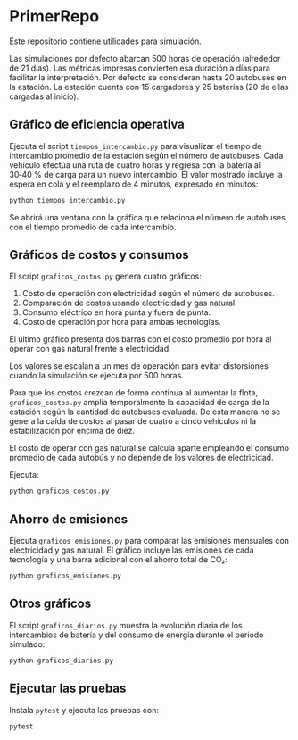 # PrimerRepo

Este repositorio contiene utilidades para simulación.

Las simulaciones por defecto abarcan 500 horas de operación (alrededor de
21 días). Las métricas impresas convierten esa duración a días para facilitar
la interpretación. Por defecto se consideran hasta 20 autobuses en la estación.
La estación cuenta con 15 cargadores y 25 baterías (20 de ellas cargadas al
inicio).

## Gráfico de eficiencia operativa

Ejecuta el script `tiempos_intercambio.py` para visualizar el tiempo de
intercambio promedio de la estación según el número de autobuses. Cada vehículo
efectúa una ruta de cuatro horas y regresa con la batería al 30‑40 % de carga para
un nuevo intercambio. El valor mostrado incluye la espera en cola y el
reemplazo de 4 minutos, expresado en minutos:

```bash
python tiempos_intercambio.py
```
Se abrirá una ventana con la gráfica que relaciona el número de autobuses con
el tiempo promedio de cada intercambio.

## Gráficos de costos y consumos

El script `graficos_costos.py` genera cuatro gráficos:

1. Costo de operación con electricidad según el número de autobuses.
2. Comparación de costos usando electricidad y gas natural.
3. Consumo eléctrico en hora punta y fuera de punta.
4. Costo de operación por hora para ambas tecnologías.

El último gráfico presenta dos barras con el costo promedio por hora al operar
con gas natural frente a electricidad.

Los valores se escalan a un mes de operación para evitar distorsiones cuando
la simulación se ejecuta por 500 horas.

Para que los costos crezcan de forma continua al aumentar la flota,
`graficos_costos.py` amplía temporalmente la capacidad de carga de la estación
según la cantidad de autobuses evaluada. De esta manera no se genera la caída de
costos al pasar de cuatro a cinco vehículos ni la estabilización por encima de
diez.

El costo de operar con gas natural se calcula aparte empleando el consumo
promedio de cada autobús y no depende de los valores de electricidad.

Ejecuta:

```bash
python graficos_costos.py
```

## Ahorro de emisiones

Ejecuta `graficos_emisiones.py` para comparar las emisiones mensuales con
electricidad y gas natural. El gráfico incluye las emisiones de cada tecnología
y una barra adicional con el ahorro total de CO₂:

```bash
python graficos_emisiones.py
```

## Otros gráficos

El script `graficos_diarios.py` muestra la evolución diaria de los
intercambios de batería y del consumo de energía durante el periodo
simulado:

```bash
python graficos_diarios.py
```

## Ejecutar las pruebas

Instala `pytest` y ejecuta las pruebas con:

```bash
pytest
```
